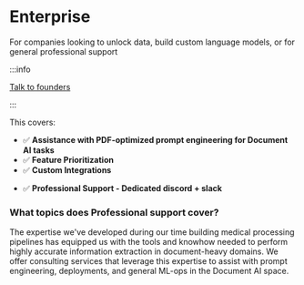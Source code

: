 # Enterprise
For companies looking to unlock data, build custom language models, or for general professional support

:::info

[Talk to founders](https://calendly.com/pageleaf/meet-with-the-founders)

:::

This covers:

* ✅ **Assistance with PDF-optimized prompt engineering for Document AI tasks**
* ✅ **Feature Prioritization**
* ✅ **Custom Integrations**
- ✅ **Professional Support - Dedicated discord + slack**


### What topics does Professional support cover?

The expertise we've developed during our time building medical processing pipelines has equipped us with the tools and knowhow needed to perform highly accurate information extraction in document-heavy domains. We offer consulting services that leverage this expertise to assist with prompt engineering, deployments, and general ML-ops in the Document AI space.
